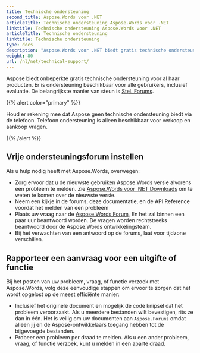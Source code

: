 ```yaml
---
title: Technische ondersteuning
second_title: Aspose.Words voor .NET
articleTitle: Technische ondersteuning Aspose.Words voor .NET
linktitle: Technische ondersteuning Aspose.Words voor .NET
articleTitle: Technische ondersteuning
linktitle: Technische ondersteuning
type: docs
description: "Aspose.Words voor .NET biedt gratis technische ondersteuning beschikbaar voor alle gebruikers. Rapporteer uw vraag, probleem of functieverzoek via Aspose Free Support Forum."
weight: 80
url: /nl/net/technical-support/
---
```


Aspose biedt onbeperkte gratis technische ondersteuning voor al haar producten. Er is ondersteuning beschikbaar voor alle gebruikers, inclusief evaluatie. De belangrijkste manier van steun is [Stel. Forums](https://forum.aspose.com/c/words/8).

{{% alert color="primary" %}}

Houd er rekening mee dat Aspose geen technische ondersteuning biedt via de telefoon. Telefoon ondersteuning is alleen beschikbaar voor verkoop en aankoop vragen.

{{% /alert %}}

## Vrije ondersteuningsforum instellen

Als u hulp nodig heeft met Aspose.Words, overwegen:

* Zorg ervoor dat u de nieuwste gebruiken Aspose.Words versie alvorens een probleem te melden. Zie [Aspose.Words voor .NET Downloads](https://www.nuget.org/packages/Aspose.Words/) om te weten te komen over de nieuwste versie.
* Neem een kijkje in de forums, deze documentatie, en de API Reference voordat het melden van een probleem
* Plaats uw vraag naar de [Aspose.Words Forum](https://forum.aspose.com/c/words/8), En het zal binnen een paar uur beantwoord worden. De vragen worden rechtstreeks beantwoord door de Aspose.Words ontwikkelingsteam.
* Bij het verwachten van een antwoord op de forums, laat voor tijdzone verschillen.

## Rapporteer een aanvraag voor een uitgifte of functie

Bij het posten van uw probleem, vraag, of functie verzoek met Aspose.Words, volg deze eenvoudige stappen om ervoor te zorgen dat het wordt opgelost op de meest efficiënte manier:

* Inclusief het originele document en mogelijk de code knipsel dat het probleem veroorzaakt. Als u meerdere bestanden wilt bevestigen, rits ze dan in één. Het is veilig om uw documenten aan `Aspose.Forums` omdat alleen jij en de Aspose-ontwikkelaars toegang hebben tot de bijgevoegde bestanden.
* Probeer een probleem per draad te melden. Als u een ander probleem, vraag, of functie verzoek, kunt u melden in een aparte draad.
